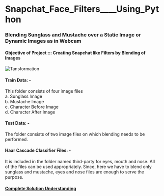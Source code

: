 # Snapchat_Face_Filters____Using_Python
### Blending Sunglass and Mustache over a Static Image or Dynamic Images as in Webcam

#### Objective of Project ::: Creating Snapchat like Filters by Blending of Images
![Tansformation](https://user-images.githubusercontent.com/48447990/142561862-705d0a66-16dc-4934-93bd-d3095617a384.png)

#### Train Data: -
This folder consists of four image files <br />
a. Sunglass Image <br />
b. Mustache Image <br />
c. Character Before Image <br />
d. Character After Image <br />

#### Test Data: -
The folder consists of two image files on which blending needs to be performed.

#### Haar Cascade Classifier Files: -
It is included in the folder named third-party for eyes, mouth and nose. All of the files can be used appropriately. Since, here we have to blend only sunglass and mustache, eyes and nose files are enough to serve the purpose.

#### [Complete Solution Understanding](https://medium.com/@pushpendrasinghcod/snapchat-face-filters-using-python-862d05d1371e)
